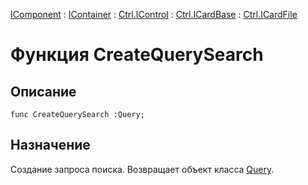 ﻿---
Link: Com.Ctrl.ICardFile.@CreateQuerySearch
---

[IComponent](topic:Com.Custom.ComClasses.IComponent.Default) :
[IContainer](topic:Com.Custom.ComClasses.IContainer.Default) :
[Ctrl.IControl](topic:Com.Custom.ComClasses.Ctrl.IControl.Default) :
[Ctrl.ICardBase](topic:Com.Custom.ComClasses.Ctrl.ICardBase.Default) :
[Ctrl.ICardFile](Default)

# Функция CreateQuerySearch

## Описание

    func CreateQuerySearch :Query;

## Назначение

Создание запроса поиска.
Возвращает объект класса [Query](topic:kernel.Программирование.Классы.Объекты.СерверД.Запрос.Default).



